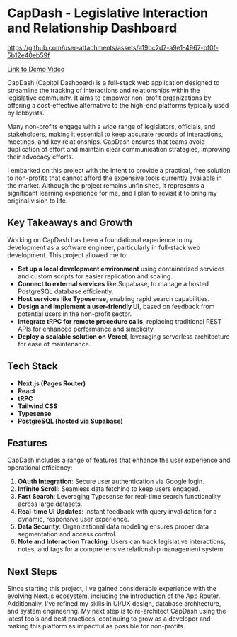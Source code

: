 # CapDash - Legislative Interaction and Relationship Dashboard

https://github.com/user-attachments/assets/a19bc2d7-a9e1-4967-bf0f-5b12e40eb59f

[Link to Demo Video](https://vimeo.com/1000541895)

CapDash (Capitol Dashboard) is a full-stack web application designed to streamline the tracking of interactions and relationships within the legislative community. It aims to empower non-profit organizations by offering a cost-effective alternative to the high-end platforms typically used by lobbyists.

Many non-profits engage with a wide range of legislators, officials, and stakeholders, making it essential to keep accurate records of interactions, meetings, and key relationships. CapDash ensures that teams avoid duplication of effort and maintain clear communication strategies, improving their advocacy efforts.

I embarked on this project with the intent to provide a practical, free solution to non-profits that cannot afford the expensive tools currently available in the market. Although the project remains unfinished, it represents a significant learning experience for me, and I plan to revisit it to bring my original vision to life.

## Key Takeaways and Growth

Working on CapDash has been a foundational experience in my development as a software engineer, particularly in full-stack web development. This project allowed me to:
- **Set up a local development environment** using containerized services and custom scripts for easier replication and scaling.
- **Connect to external services** like Supabase, to manage a hosted PostgreSQL database efficiently.
- **Host services like Typesense**, enabling rapid search capabilities.
- **Design and implement a user-friendly UI**, based on feedback from potential users in the non-profit sector.
- **Integrate tRPC for remote procedure calls**, replacing traditional REST APIs for enhanced performance and simplicity.
- **Deploy a scalable solution on Vercel**, leveraging serverless architecture for ease of maintenance.

## Tech Stack

- **Next.js (Pages Router)**
- **React**
- **tRPC**
- **Tailwind CSS**
- **Typesense**
- **PostgreSQL (hosted via Supabase)**

## Features

CapDash includes a range of features that enhance the user experience and operational efficiency:

1. **OAuth Integration**: Secure user authentication via Google login.
2. **Infinite Scroll**: Seamless data fetching to keep users engaged.
3. **Fast Search**: Leveraging Typesense for real-time search functionality across large datasets.
4. **Real-time UI Updates**: Instant feedback with query invalidation for a dynamic, responsive user experience.
5. **Data Security**: Organizational data modeling ensures proper data segmentation and access control.
6. **Note and Interaction Tracking**: Users can track legislative interactions, notes, and tags for a comprehensive relationship management system.

## Next Steps

Since starting this project, I've gained considerable experience with the evolving Next.js ecosystem, including the introduction of the App Router. Additionally, I've refined my skills in UI/UX design, database architecture, and system engineering. My next step is to re-architect CapDash using the latest tools and best practices, continuing to grow as a developer and making this platform as impactful as possible for non-profits.
